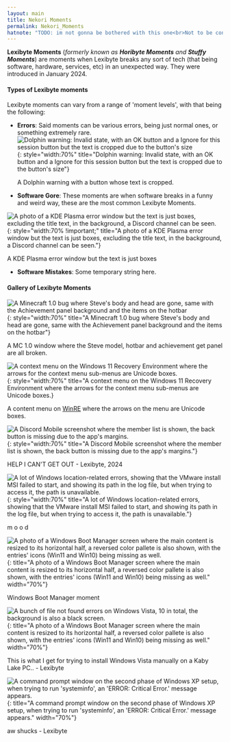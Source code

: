 ```yaml
---
layout: main
title: Nekori Moments
permalink: Nekori_Moments
hatnote: "TODO: im not gonna be bothered with this one<br>Not to be confused with <a href='Lexibyte_Power'>Lexibyte Power</a>."
---
```


**Lexibyte Moments** (*formerly known as **Horibyte Moments** and **Stuffy Moments***) are moments when Lexibyte breaks any sort of tech (that being software, hardware, services, etc) in an unexpected way. They were introduced in January 2024.

#### Types of Lexibyte moments
Lexibyte moments can vary from a range of 'moment levels', with that being the following:
 * **Errors**: Said moments can be various errors, being just normal ones, or something extremely rare.<br>
 ![Dolphin warning: Invalid state, with an OK button and a Ignore for this session button but the text is cropped due to the button's size](img/articles/horibyte_moments/error.png){: style="width:70%" title="Dolphin warning: Invalid state, with an OK button and a Ignore for this session button but the text is cropped due to the button's size"}
    <p id="caption">A Dolphin warning with a button whose text is cropped.</p>
* **Software Gore**: These moments are when software breaks in a funny and weird way, these are the most common Lexibyte Moments.<br>

![A photo of a KDE Plasma error window but the text is just boxes, excluding the title text, in the background, a Discord channel can be seen.](img/articles/horibyte_moments/softwaregore.jpg){: style="width:70% !important;" title="A photo of a KDE Plasma error window but the text is just boxes, excluding the title text, in the background, a Discord channel can be seen."}
    
<p id="caption">A KDE Plasma error window but the text is just boxes</p>

<!-- Congrats! You found the lil' easter egg! -->
<!-- Now, on the following commented-out lines, are the actual pieces of code for this type of moment. -->
<!-- But there are more easter eggs on this wiki, Happy finding! - Lexibyte -->
<!-- * **Software Mistakes**: These can be mistakes that Lexibyte themselves made, but break software in a way that is still considered a Lexibyte Moment. -->

* **Software Mistakes**: Some temporary string here.

#### Gallery of Lexibyte Moments

![A Minecraft 1.0 bug where Steve's body and head are gone, same with the Achievement panel background and the items on the hotbar](img/articles/horibyte_moments/mc1.0bug.png){: style="width:70%" title="A Minecraft 1.0 bug where Steve's body and head are gone, same with the Achievement panel background and the items on the hotbar"}
<p id="caption">A MC 1.0 window where the Steve model, hotbar and achievement get panel are all broken.</p>

![A context menu on the Windows 11 Recovery Environment where the arrows for the context menu sub-menus are Unicode boxes.](img/articles/horibyte_moments/winrearrowbug.jpg){: style="width:70%" title="A context menu on the Windows 11 Recovery Environment where the arrows for the context menu sub-menus are Unicode boxes.}
<p id="caption">A content menu on <a href="https://betawiki.net/wiki/Windows_Recovery_Environment">WinRE</a> where the arrows on the menu are Unicode boxes.</p>

![A Discord Mobile screenshot where the member list is shown, the back button is missing due to the app's margins.](img/articles/horibyte_moments/helpicantgetoutahhmoment.jpg){: style="width:70%" title="A Discord Mobile screenshot where the member list is shown, the back button is missing due to the app's margins."}
<p id="caption">HELP I CAN'T GET OUT - Lexibyte, 2024</p>

![A lot of Windows location-related errors, showing that the VMware install MSI failed to start, and showing its path in the log file, but when trying to access it, the path is unavailable.](img/articles/horibyte_moments/mood.jpg){: style="width:70%" title="A lot of Windows location-related errors, showing that the VMware install MSI failed to start, and showing its path in the log file, but when trying to access it, the path is unavailable."}
<p id="caption">m o o d</p>

![A photo of a Windows Boot Manager screen where the main content is resized to its horizontal half, a reversed color pallete is also shown, with the entries' icons (Win11 and Win10) being missing as well.](img/articles/horibyte_moments/wmbmoment.jpg){: title="A photo of a Windows Boot Manager screen where the main content is resized to its horizontal half, a reversed color pallete is also shown, with the entries' icons (Win11 and Win10) being missing as well." width="70%"}
<p id="caption">Windows Boot Manager moment</p>

![A bunch of file not found errors on Windows Vista, 10 in total, the background is also a black screen.](img/articles/horibyte_moments/holyshit.jpg){: title="A photo of a Windows Boot Manager screen where the main content is resized to its horizontal half, a reversed color pallete is also shown, with the entries' icons (Win11 and Win10) being missing as well." width="70%"}
<p id="caption">This is what I get for trying to install Windows Vista manually on a Kaby Lake PC.. - Lexibyte</p>

![A command prompt window on the second phase of Windows XP setup, when trying to run 'systeminfo', an 'ERROR: Critical Error.' message appears.](img/articles/horibyte_moments/criticalerror.png){: title="A command prompt window on the second phase of Windows XP setup, when trying to run 'systeminfo', an 'ERROR: Critical Error.' message appears." width="70%"}
<p id="caption">aw shucks - Lexibyte</p>
